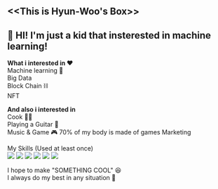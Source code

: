 ## **<<This is Hyun-Woo's Box>>**

👋 HI! I'm just a kid that insterested in machine learning!
----

**What i interested in ❤️**  
Machine learning 🤖   
Big Data     
Block Chain ⛓️    
NFT  

**And also i interested in**  
Cook  🧑‍🍳  
Playing a Guitar 🎸  
Music & Game   🎮    70% of my body is made of games
Marketing

My Skills (Used at least once)  
<img src="https://img.shields.io/badge/Python-4381b3?style=flat-square&logo=Python&logoColor=white"/> <img src="https://img.shields.io/badge/MySQL-4479A1?style=flat-square&logo=MySQL&logoColor=white"/> <img src="https://img.shields.io/badge/AdobePremierePro-9999FF?style=flat-square&logo=AdobePremierePro&logoColor=black"/> <img src="https://img.shields.io/badge/AdobeAfterEffects-9999FF?style=flat-square&logo=AdobeAfterEffects&logoColor=black"/> <img src="https://img.shields.io/badge/Ubuntu-e95428?style=flat-square&logo=Ubuntu&logoColor=white"/> <img src="https://img.shields.io/badge/Git-f05032?style=flat-square&logo=Git&logoColor=white"/>

I hope to make "SOMETHING COOL" 😆  
I always do my best in any situation 💪
